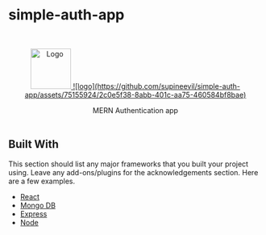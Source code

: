 # simple-auth-app


<br/>
<p align="center">
  <a href="https://github.com/ShaanCoding/ReadME-Generator">
    <img src="images/logo.png" alt="Logo" width="80" height="80">
    ![logo](https://github.com/supineevil/simple-auth-app/assets/75155924/2c0e5f38-8abb-401c-aa75-460584bf8bae)

  </a>

  <p align="center">
    MERN Authentication app
    <br/>
    <br/>
  </p>
</p>


## Built With

This section should list any major frameworks that you built your project using. Leave any add-ons/plugins for the acknowledgements section. Here are a few examples.

* [React ]()
* [Mongo DB]()
* [Express]()
* [Node]()

